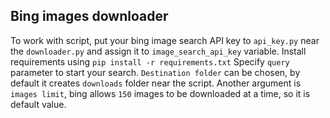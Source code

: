 ## Bing images downloader

To work with script, put your bing image search API key to `api_key.py` near the `downloader.py` and assign it to `image_search_api_key` variable.
Install requirements using `pip install -r requirements.txt`
Specify `query` parameter to start your search.
`Destination folder` can be chosen, by default it creates `downloads` folder near the script.
Another argument is `images limit`, bing allows `150` images to be downloaded at a time, so it is default value.
